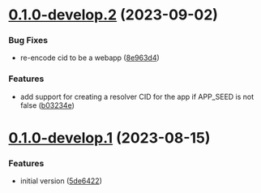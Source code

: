 # [0.1.0-develop.2](https://git.lumeweb.com/LumeWeb/publish-webapp/compare/v0.1.0-develop.1...v0.1.0-develop.2) (2023-09-02)


### Bug Fixes

* re-encode cid to be a webapp ([8e963d4](https://git.lumeweb.com/LumeWeb/publish-webapp/commit/8e963d4b0449dfcbeb55eae61c202cbfea5ffc9e))


### Features

* add support for creating a resolver CID for the app if APP_SEED is not false ([b03234e](https://git.lumeweb.com/LumeWeb/publish-webapp/commit/b03234e38e2bc8e1cd3cd21d8571fd809b768b5d))

# [0.1.0-develop.1](https://git.lumeweb.com/LumeWeb/publish-webapp/compare/v0.0.1...v0.1.0-develop.1) (2023-08-15)


### Features

* initial version ([5de6422](https://git.lumeweb.com/LumeWeb/publish-webapp/commit/5de6422a16ef9603c713951932019c8299436cb4))
